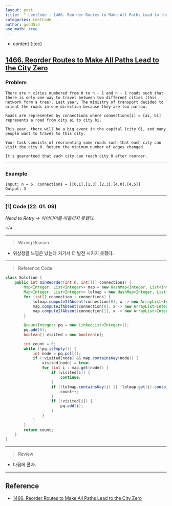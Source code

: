 ```yaml
---
layout: post
title:  " LeetCode : 1466. Reorder Routes to Make All Paths Lead to the City Zero "
categories: LeetCode
author: goodGid
use_math: true
---
```

* content
{:toc}

## [1466. Reorder Routes to Make All Paths Lead to the City Zero]({{site.url}}/https://leetcode.com/problems/reorder-routes-to-make-all-paths-lead-to-the-city-zero/)

### Problem

```
There are n cities numbered from 0 to n - 1 and n - 1 roads such that there is only one way to travel between two different cities (this network form a tree). Last year, The ministry of transport decided to orient the roads in one direction because they are too narrow.

Roads are represented by connections where connections[i] = [ai, bi] represents a road from city ai to city bi.

This year, there will be a big event in the capital (city 0), and many people want to travel to this city.

Your task consists of reorienting some roads such that each city can visit the city 0. Return the minimum number of edges changed.

It's guaranteed that each city can reach city 0 after reorder.
```


---

### Example

```
Input: n = 6, connections = [[0,1],[1,3],[2,3],[4,0],[4,5]]
Output: 3
```

---

### [1] Code (22. 01. 09)

*Need to Retry -> 아이디어를 떠올리지 못했다.*

``` java
n/a
```

---

> Wrong Reason

* 위상정렬 느낌은 났는데 거기서 더 발전 시키지 못했다.

---

> Reference Code

``` java
class Solution {
    public int minReorder(int n, int[][] connections) {
        Map<Integer, List<Integer>> map = new HashMap<Integer, List<Integer>>();
        Map<Integer, List<Integer>> lolmap = new HashMap<Integer, List<Integer>>();
        for (int[] connection : connections) {
            lolmap.computeIfAbsent(connection[0], x -> new ArrayList<Integer>()).add(connection[1]);
            map.computeIfAbsent(connection[0], x -> new ArrayList<Integer>()).add(connection[1]);
            map.computeIfAbsent(connection[1], x -> new ArrayList<Integer>()).add(connection[0]);
        }

        Queue<Integer> pq = new LinkedList<Integer>();
        pq.add(0);
        boolean[] visited = new boolean[n];

        int count = 0;
        while (!pq.isEmpty()) {
            int node = pq.poll();
            if (!visited[node] && map.containsKey(node)) {
                visited[node] = true;
                for (int i : map.get(node)) {
                    if (visited[i]) {
                        continue;
                    }
                    if (!lolmap.containsKey(i) || !lolmap.get(i).contains(node)) {
                        count++;
                    }
                    if (!visited[i]) {
                        pq.add(i);
                    }
                }
            }
        }
        return count;
    }
}
```

---

> Review

* 다음에 풀자.




---

## Reference

* [1466. Reorder Routes to Make All Paths Lead to the City Zero]({{site.url}}/https://leetcode.com/problems/reorder-routes-to-make-all-paths-lead-to-the-city-zero/)